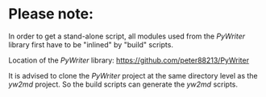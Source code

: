 # Please note:

In order to get a stand-alone script, all modules used from the  _PyWriter_  library first have to be "inlined" by "build" scripts.

Location of the  _PyWriter_  library: https://github.com/peter88213/PyWriter

It is advised to clone the  _PyWriter_  project at the same directory level as the  _yw2md_  project. So the build scripts can generate the  _yw2md_  scripts.
